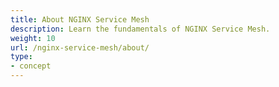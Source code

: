 ```yaml
---
title: About NGINX Service Mesh
description: Learn the fundamentals of NGINX Service Mesh.
weight: 10
url: /nginx-service-mesh/about/
type:
- concept
---
```


